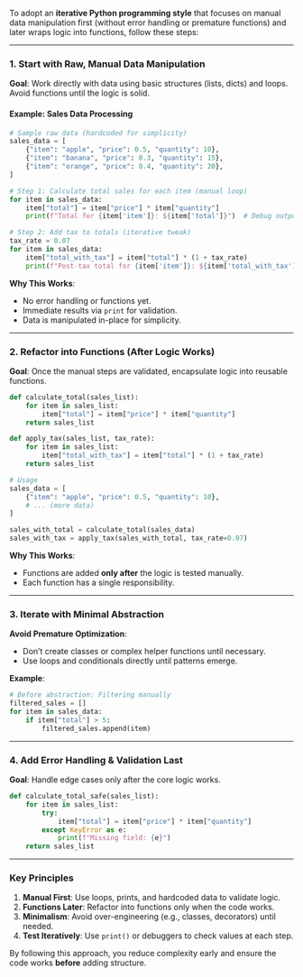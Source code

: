 To adopt an **iterative Python programming style** that focuses on manual data manipulation first (without error handling or premature functions) and later wraps logic into functions, follow these steps:

---

### **1. Start with Raw, Manual Data Manipulation**
**Goal**: Work directly with data using basic structures (lists, dicts) and loops. Avoid functions until the logic is solid.

#### Example: Sales Data Processing
```python
# Sample raw data (hardcoded for simplicity)
sales_data = [
    {"item": "apple", "price": 0.5, "quantity": 10},
    {"item": "banana", "price": 0.3, "quantity": 15},
    {"item": "orange", "price": 0.4, "quantity": 20},
]

# Step 1: Calculate total sales for each item (manual loop)
for item in sales_data:
    item["total"] = item["price"] * item["quantity"]
    print(f"Total for {item['item']}: ${item['total']}")  # Debug output

# Step 2: Add tax to totals (iterative tweak)
tax_rate = 0.07
for item in sales_data:
    item["total_with_tax"] = item["total"] * (1 + tax_rate)
    print(f"Post-tax total for {item['item']}: ${item['total_with_tax']:.2f}")
```

**Why This Works**:
- No error handling or functions yet.
- Immediate results via `print` for validation.
- Data is manipulated in-place for simplicity.

---

### **2. Refactor into Functions (After Logic Works)**
**Goal**: Once the manual steps are validated, encapsulate logic into reusable functions.

```python
def calculate_total(sales_list):
    for item in sales_list:
        item["total"] = item["price"] * item["quantity"]
    return sales_list

def apply_tax(sales_list, tax_rate):
    for item in sales_list:
        item["total_with_tax"] = item["total"] * (1 + tax_rate)
    return sales_list

# Usage
sales_data = [
    {"item": "apple", "price": 0.5, "quantity": 10},
    # ... (more data)
]

sales_with_total = calculate_total(sales_data)
sales_with_tax = apply_tax(sales_with_total, tax_rate=0.07)
```

**Why This Works**:
- Functions are added **only after** the logic is tested manually.
- Each function has a single responsibility.

---

### **3. Iterate with Minimal Abstraction**
**Avoid Premature Optimization**:
- Don’t create classes or complex helper functions until necessary.
- Use loops and conditionals directly until patterns emerge.

**Example**:
```python
# Before abstraction: Filtering manually
filtered_sales = []
for item in sales_data:
    if item["total"] > 5:
        filtered_sales.append(item)
```

---

### **4. Add Error Handling & Validation Last**
**Goal**: Handle edge cases only after the core logic works.

```python
def calculate_total_safe(sales_list):
    for item in sales_list:
        try:
            item["total"] = item["price"] * item["quantity"]
        except KeyError as e:
            print(f"Missing field: {e}")
    return sales_list
```

---

### **Key Principles**
1. **Manual First**: Use loops, prints, and hardcoded data to validate logic.
2. **Functions Later**: Refactor into functions only when the code works.
3. **Minimalism**: Avoid over-engineering (e.g., classes, decorators) until needed.
4. **Test Iteratively**: Use `print()` or debuggers to check values at each step.

By following this approach, you reduce complexity early and ensure the code works **before** adding structure.